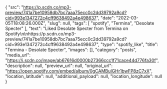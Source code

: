 {
  "src": "https://p.scdn.co/mp3-preview/741a7be10958db7bc7aaa75ecc0c2dd39792a9cd?cid=993e1347272c4cff9638492a4e498637",
  "date": "2022-03-05T18:08:26.000Z",
  "slug": null,
  "tags": [
    "spotify",
    "Termina",
    "Desolate Specter"
  ],
  "text": "Liked Desolate Specter from Termina on Spotify\n\nhttps://p.scdn.co/mp3-preview/741a7be10958db7bc7aaa75ecc0c2dd39792a9cd?cid=993e1347272c4cff9638492a4e498637",
  "type": "spotify_like",
  "title": "Termina - Desolate Specter",
  "images": [],
  "category": "posts",
  "media_url": "https://i.scdn.co/image/ab67616d0000b27366ccc1f71cace44d776fa30f",
  "description": null,
  "preview_url": null,
  "original_url": "https://open.spotify.com/embed/album/0gCAMBuIGHr1bwFP8zC7xX",
  "location_latitude": null,
  "additional_payload": null,
  "location_longitude": null
}